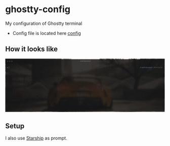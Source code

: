 # ghostty-config

My configuration of Ghostty terminal

- Config file is located here [config](./config)

## How it looks like

![Ghostty Terminal Preview](./ghostty-terminal-preview.png)

## Setup

I also use [Starship](https://starship.rs) as prompt.
